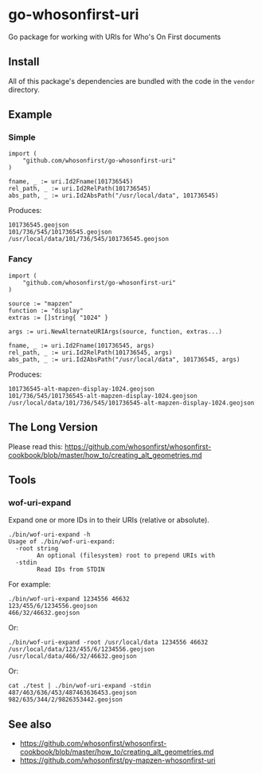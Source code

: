 # go-whosonfirst-uri

Go package for working with URIs for Who's On First documents

## Install

All of this package's dependencies are bundled with the code in the `vendor` directory.

## Example

### Simple

```
import (
	"github.com/whosonfirst/go-whosonfirst-uri"
)

fname, _ := uri.Id2Fname(101736545)
rel_path, _ := uri.Id2RelPath(101736545)
abs_path, _ := uri.Id2AbsPath("/usr/local/data", 101736545)
```

Produces:

```
101736545.geojson
101/736/545/101736545.geojson
/usr/local/data/101/736/545/101736545.geojson
```

### Fancy

```
import (
	"github.com/whosonfirst/go-whosonfirst-uri"
)

source := "mapzen"
function := "display"
extras := []string{ "1024" }

args := uri.NewAlternateURIArgs(source, function, extras...)

fname, _ := uri.Id2Fname(101736545, args)
rel_path, _ := uri.Id2RelPath(101736545, args)
abs_path, _ := uri.Id2AbsPath("/usr/local/data", 101736545, args)
```

Produces:

```
101736545-alt-mapzen-display-1024.geojson
101/736/545/101736545-alt-mapzen-display-1024.geojson
/usr/local/data/101/736/545/101736545-alt-mapzen-display-1024.geojson
```

## The Long Version

Please read this: https://github.com/whosonfirst/whosonfirst-cookbook/blob/master/how_to/creating_alt_geometries.md

## Tools

### wof-uri-expand

Expand one or more IDs in to their URIs (relative or absolute).

```
./bin/wof-uri-expand -h
Usage of ./bin/wof-uri-expand:
  -root string
    	An optional (filesystem) root to prepend URIs with
  -stdin
    	Read IDs from STDIN
```

For example:

```
./bin/wof-uri-expand 1234556 46632
123/455/6/1234556.geojson
466/32/46632.geojson
```

Or:

```
./bin/wof-uri-expand -root /usr/local/data 1234556 46632
/usr/local/data/123/455/6/1234556.geojson
/usr/local/data/466/32/46632.geojson
```

Or:

```
cat ./test | ./bin/wof-uri-expand -stdin
487/463/636/453/487463636453.geojson
982/635/344/2/9826353442.geojson
```

## See also

* https://github.com/whosonfirst/whosonfirst-cookbook/blob/master/how_to/creating_alt_geometries.md
* https://github.com/whosonfirst/py-mapzen-whosonfirst-uri
